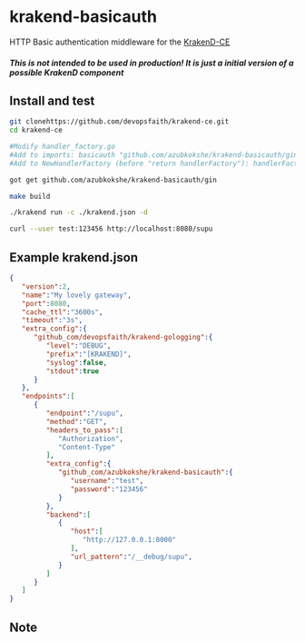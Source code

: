 # krakend-basicauth
HTTP Basic authentication middleware for the [KrakenD-CE](https://github.com/devopsfaith/krakend-ce)

##### This is not intended to be used in production! It is just a initial version of a possible KrakenD component

## Install and test
```bash
git clonehttps://github.com/devopsfaith/krakend-ce.git
cd krakend-ce

#Modify handler_factory.go
#Add to imports: basicauth "github.com/azubkokshe/krakend-basicauth/gin"
#Add to NewHandlerFactory (before "return handlerFactory"): handlerFactory = basicauth.New(handlerFactory, logger)

got get github.com/azubkokshe/krakend-basicauth/gin

make build

./krakend run -c ./krakend.json -d

curl --user test:123456 http://localhost:8080/supu
```

## Example krakend.json
```json
{
   "version":2,
   "name":"My lovely gateway",
   "port":8080,
   "cache_ttl":"3600s",
   "timeout":"3s",
   "extra_config":{
      "github_com/devopsfaith/krakend-gologging":{
         "level":"DEBUG",
         "prefix":"[KRAKEND]",
         "syslog":false,
         "stdout":true
      }
   },
   "endpoints":[
      {
         "endpoint":"/supu",
         "method":"GET",
         "headers_to_pass":[
            "Authorization",
            "Content-Type"
         ],
         "extra_config":{
            "github_com/azubkokshe/krakend-basicauth":{
               "username":"test",
               "password":"123456"
            }
         },
         "backend":[
            {
               "host":[
                  "http://127.0.0.1:8000"
               ],
               "url_pattern":"/__debug/supu",
            }
         ]
      }
   ]
}
```


## Note
